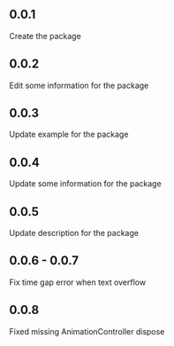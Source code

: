 ## 0.0.1

Create the package

## 0.0.2

Edit some information for the package

## 0.0.3

Update example for the package

## 0.0.4

Update some information for the package

## 0.0.5

Update description for the package

## 0.0.6 - 0.0.7

Fix time gap error when text overflow

## 0.0.8

Fixed missing AnimationController dispose